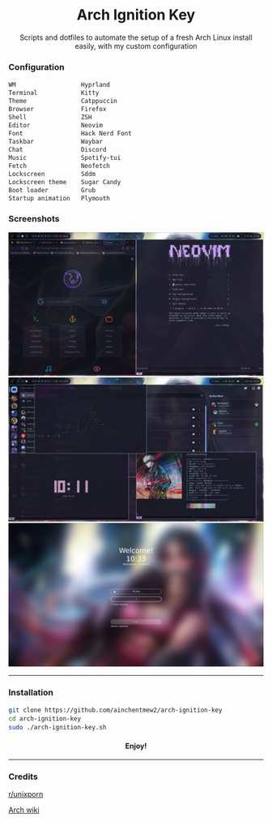 
<div align="center">

# Arch Ignition Key

Scripts and dotfiles to automate the setup of a fresh Arch Linux install easily, with my custom configuration

</div>

### Configuration

```
WM                  Hyprland
Terminal            Kitty
Theme               Catppuccin
Browser             Firefox
Shell               ZSH
Editor              Neovim
Font                Hack Nerd Font
Taskbar             Waybar
Chat                Discord
Music               Spotify-tui
Fetch               Neofetch
Lockscreen          Sddm
Lockscreen theme    Sugar Candy
Boot loader         Grub
Startup animation   Plymouth
```

### Screenshots
<img src="./assets/screenshot_1.png">
<img src="./assets/screenshot_2.png">
<img src="./assets/screenshot_3.png">

---

### Installation
```sh
git clone https://github.com/ainchentmew2/arch-ignition-key
cd arch-ignition-key
sudo ./arch-ignition-key.sh
```
<div align="center">

#### Enjoy!

</div>

---

### Credits

[r/unixporn](https://www.reddit.com/r/unixporn)

[Arch wiki](https://wiki.archlinux.org)
